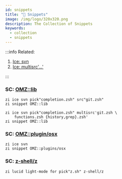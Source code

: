 ```yaml
---
id: snippets
title: "🔺 Snippets"
image: /img/logo/320x320.png
description: The Collection of Snippets
keywords:
  - collection
  - snippets
---
```


<!-- @format -->

:::info Related:

1. [Ice: svn](/docs/guides/syntax/ice#the-ice-ice)
2. [Ice: multisrc'…'](/docs/guides/syntax/ice#the-multisrc-ice)

:::

### SC: [OMZ::lib](https://github.com/ohmyzsh/ohmyzsh/tree/master/lib)

```shell showLineNumbers
zi ice svn pick"completion.zsh" src"git.zsh"
zi snippet OMZ::lib
```

```shell showLineNumbers
zi ice svn pick"completion.zsh" multisrc'git.zsh \
    functions.zsh {history,grep}.zsh'
zi snippet OMZ::lib
```

### SC: [OMZ::plugin/osx](https://github.com/ohmyzsh/ohmyzsh/tree/master/plugins/osx)

```shell showLineNumbers
zi ice svn
zi snippet OMZ::plugins/osx
```

### SC: [z-shell/z](https://github.com/z-shell/z)

```shell
zi lucid light-mode for pick"z.sh" z-shell/z
```
